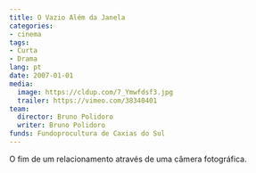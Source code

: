 ```yaml
---
title: O Vazio Além da Janela
categories:
- cinema
tags:
- Curta
- Drama
lang: pt
date: 2007-01-01
media:
  image: https://cldup.com/7_Ymwfdsf3.jpg
  trailer: https://vimeo.com/38340401
team:
  director: Bruno Polidoro
  writer: Bruno Polidoro
funds: Fundoprocultura de Caxias do Sul
---
```


O fim de um relacionamento através de uma câmera fotográfica.
